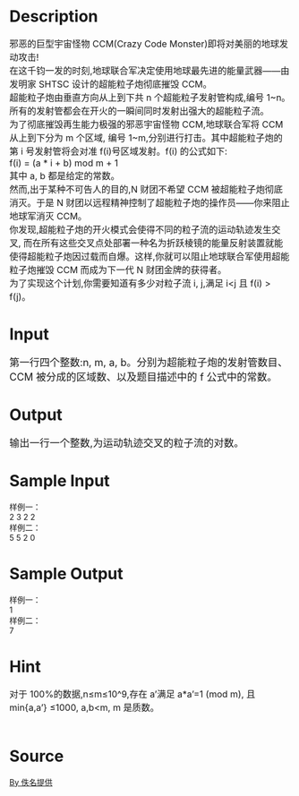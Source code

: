 
# Description

<div class="content"><p><span style="font-size: medium">邪恶的巨型宇宙怪物 CCM(Crazy Code Monster)即将对美丽的地球发动攻击!<br/>
在这千钧一发的时刻,地球联合军决定使用地球最先进的能量武器——由发明家 SHTSC 设计的超能粒子炮彻底摧毁 CCM。<br/>
超能粒子炮由垂直方向从上到下共 n 个超能粒子发射管构成,编号 1~n。所有的发射管都会在开火的一瞬间同时发射出强大的超能粒子流。<br/>
为了彻底摧毁再生能力极强的邪恶宇宙怪物 CCM,地球联合军将 CCM 从上到下分为 m 个区域, 编号 1~m,分别进行打击。其中超能粒子炮的第 i 号发射管将会对准 f(i)号区域发射。f(i) 的公式如下:<br/>
f(i) = (a * i + b) mod m + 1<br/>
其中 a, b 都是给定的常数。<br/>
然而,出于某种不可告人的目的,N 财团不希望 CCM 被超能粒子炮彻底消灭。于是 N 财团以远程精神控制了超能粒子炮的操作员——你来阻止地球军消灭 CCM。<br/>
你发现,超能粒子炮的开火模式会使得不同的粒子流的运动轨迹发生交叉, 而在所有这些交叉点处部署一种名为折跃棱镜的能量反射装置就能使得超能粒子炮因过载而自爆。这样,你就可以阻止地球联合军使用超能粒子炮摧毁 CCM 而成为下一代 N 财团金牌的获得者。<br/>
为了实现这个计划,你需要知道有多少对粒子流 i, j,满足 i&lt;j 且 f(i) &gt; f(j)。<br/>
</span></p></div>

# Input

<div class="content"><p><font size="4">第一行四个整数:n, m, a, b。分别为超能粒子炮的发射管数目、CCM 被分成的区域数、以及题目描述中的 f 公式中的常数。<br/>
</font></p></div>

# Output

<div class="content"><p><font size="4">输出一行一个整数,为运动轨迹交叉的粒子流的对数。<br/>
</font></p></div>

# Sample Input

<div class="content"><span class="sampledata">样例一：<br/>
2 3 2 2<br/>
样例二：<br/>
5 5 2 0<br/>
</span></div>

# Sample Output

<div class="content"><span class="sampledata">样例一：<br/>
1<br/>
样例二：<br/>
7<br/>
</span></div>

# Hint

<div class="content"><p></p><p><span style="font-size: medium">对于 100%的数据,n≤m≤10^9,存在 a’满足 a*a’=1 (mod m), 且 min{a,a’} ≤1000, a,b&lt;m, m 是质数。<br/><br/>
</span></p><p></p></div>

# Source

<div class="content"><p><a href="problemset.php?search=By 佚名提供">By 佚名提供</a></p></div>

